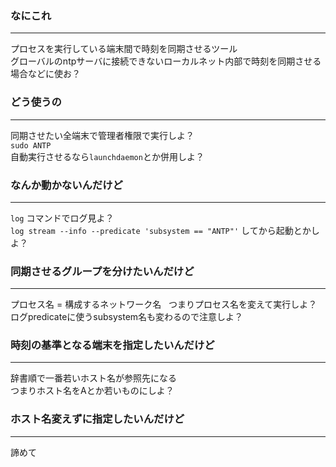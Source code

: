 ### なにこれ
------
プロセスを実行している端末間で時刻を同期させるツール  
グローバルのntpサーバに接続できないローカルネット内部で時刻を同期させる場合などに使お？  

### どう使うの
------
同期させたい全端末で管理者権限で実行しよ？  
```sudo ANTP```  
自動実行させるなら`launchdaemon`とか併用しよ？

### なんか動かないんだけど
------
```log``` コマンドでログ見よ？  
```log stream --info --predicate 'subsystem == "ANTP"'``` してから起動とかしよ？

### 同期させるグループを分けたいんだけど
------
プロセス名 = 構成するネットワーク名  
つまりプロセス名を変えて実行しよ？  
ログpredicateに使うsubsystem名も変わるので注意しよ？

### 時刻の基準となる端末を指定したいんだけど
------
辞書順で一番若いホスト名が参照先になる  
つまりホスト名をAとか若いものにしよ？  

### ホスト名変えずに指定したいんだけど
------
諦めて
